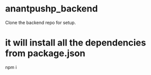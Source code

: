# anantpushp_backend

Clone the backend repo for setup.

# it will install all the dependencies from package.json
npm i 

